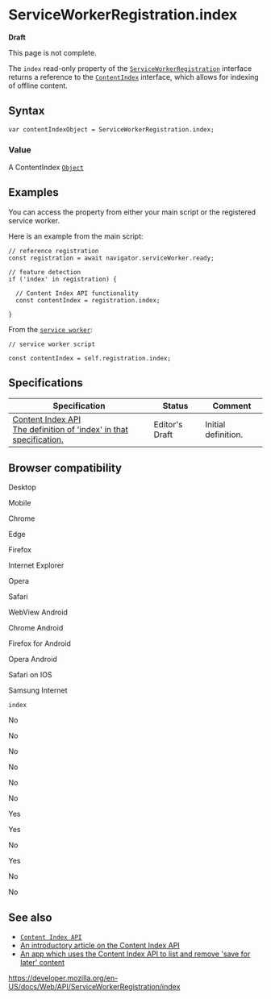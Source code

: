 ServiceWorkerRegistration.index
===============================

**Draft**

This page is not complete.

The `index` read-only property of the [`ServiceWorkerRegistration`](../serviceworkerregistration) interface returns a reference to the [`ContentIndex`](../contentindex) interface, which allows for indexing of offline content.

Syntax
------

    var contentIndexObject = ServiceWorkerRegistration.index;

### Value

A ContentIndex [`Object`](https://developer.mozilla.org/en-US/docs/Web/JavaScript/Reference/Global_Objects/Object)

Examples
--------

You can access the property from either your main script or the registered service worker.

Here is an example from the main script:

    // reference registration
    const registration = await navigator.serviceWorker.ready;

    // feature detection
    if ('index' in registration) {

      // Content Index API functionality
      const contentIndex = registration.index;

    }

From the [`service worker`](../serviceworker):

    // service worker script

    const contentIndex = self.registration.index;

Specifications
--------------

<table><thead><tr class="header"><th>Specification</th><th>Status</th><th>Comment</th></tr></thead><tbody><tr class="odd"><td><a href="https://wicg.github.io/content-index/spec/#extensions-to-service-worker-registration">Content Index API<br />
<span class="small">The definition of 'index' in that specification.</span></a></td><td><span class="spec-ed">Editor's Draft</span></td><td>Initial definition.</td></tr></tbody></table>

Browser compatibility
---------------------

Desktop

Mobile

Chrome

Edge

Firefox

Internet Explorer

Opera

Safari

WebView Android

Chrome Android

Firefox for Android

Opera Android

Safari on IOS

Samsung Internet

`index`

No

No

No

No

No

No

Yes

Yes

No

Yes

No

No

See also
--------

-   [`Content Index API`](../content_index_api)
-   [An introductory article on the Content Index API](https://web.dev/content-indexing-api/)
-   [An app which uses the Content Index API to list and remove 'save for later' content](https://contentindex.dev/)

<a href="https://developer.mozilla.org/en-US/docs/Web/API/ServiceWorkerRegistration/index" class="_attribution-link">https://developer.mozilla.org/en-US/docs/Web/API/ServiceWorkerRegistration/index</a>
